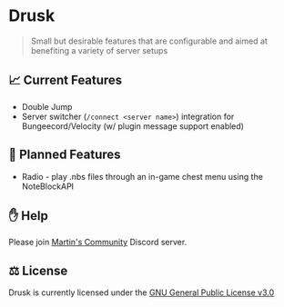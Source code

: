# Drusk
> Small but desirable features that are configurable and aimed at benefiting a variety of server setups

## 📈 Current Features
- Double Jump
- Server switcher (`/connect <server name>`) integration for Bungeecord/Velocity (w/ plugin message support enabled)

## 📝 Planned Features
- Radio - play .nbs files through an in-game chest menu using the NoteBlockAPI

## ✋ Help
Please join [Martin's Community](https://discord.gg/QW2m6bYG4S) Discord server.

## ⚖️ License
Drusk is currently licensed under the [GNU General Public License v3.0](LICENSE)
